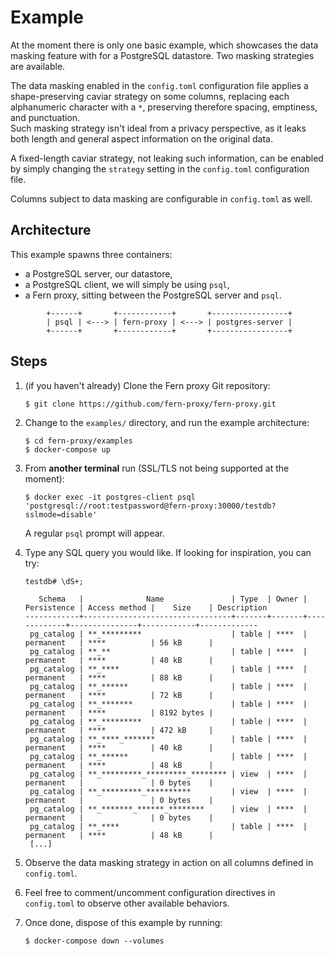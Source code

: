 <!--
SPDX-FileCopyrightText:  Copyright © 2022 The Fern Authors <team@fernproxy.io>
SPDX-License-Identifier: Apache-2.0
-->

# Example

At the moment there is only one basic example, which showcases the data masking
feature with for a PostgreSQL datastore. Two masking strategies are available.

The data masking enabled in the `config.toml` configuration file applies a
shape-preserving caviar strategy on some columns, replacing each alphanumeric
character with a `*`, preserving therefore spacing, emptiness, and punctuation.  
Such masking strategy isn't ideal from a privacy perspective, as it leaks both
length and general aspect information on the original data.

A fixed-length caviar strategy, not leaking such information, can be enabled by
simply changing the `strategy` setting in the `config.toml` configuration file.

Columns subject to data masking are configurable in `config.toml` as well.


## Architecture

This example spawns three containers:

* a PostgreSQL server, our datastore,
* a PostgreSQL client, we will simply be using `psql`,
* a Fern proxy, sitting between the PostgreSQL server and `psql`.

```
        +------+       +------------+       +-----------------+
        | psql | <---> | fern-proxy | <---> | postgres-server |
        +------+       +------------+       +-----------------+
```


## Steps

1. (if you haven't already) Clone the Fern proxy Git repository:
    ```console
    $ git clone https://github.com/fern-proxy/fern-proxy.git
    ```

2. Change to the `examples/` directory, and run the example architecture:
    ```console
    $ cd fern-proxy/examples
    $ docker-compose up
    ```

3. From **another terminal** run (SSL/TLS not being supported at the moment):
    ```console
    $ docker exec -it postgres-client psql 'postgresql://root:testpassword@fern-proxy:30000/testdb?sslmode=disable'
    ```
    A regular `psql` prompt will appear.

4. Type any SQL query you would like. If looking for inspiration, you can try:
    ```console
    testdb# \dS+;
    
       Schema   |              Name               | Type  | Owner | Persistence | Access method |    Size    | Description
    ------------+---------------------------------+-------+-------+-------------+---------------+------------+-------------
     pg_catalog | **_*********                    | table | ****  | permanent   | ****          | 56 kB      |
     pg_catalog | **_**                           | table | ****  | permanent   | ****          | 40 kB      |
     pg_catalog | **_****                         | table | ****  | permanent   | ****          | 88 kB      |
     pg_catalog | **_******                       | table | ****  | permanent   | ****          | 72 kB      |
     pg_catalog | **_*******                      | table | ****  | permanent   | ****          | 8192 bytes |
     pg_catalog | **_*********                    | table | ****  | permanent   | ****          | 472 kB     |
     pg_catalog | **_****_*******                 | table | ****  | permanent   | ****          | 40 kB      |
     pg_catalog | **_******                       | table | ****  | permanent   | ****          | 48 kB      |
     pg_catalog | **_*********_*********_******** | view  | ****  | permanent   |               | 0 bytes    |
     pg_catalog | **_*********_**********         | view  | ****  | permanent   |               | 0 bytes    |
     pg_catalog | **_*******_******_********      | view  | ****  | permanent   |               | 0 bytes    |
     pg_catalog | **_****                         | table | ****  | permanent   | ****          | 48 kB      |
     [...]
    ```
5. Observe the data masking strategy in action on all columns defined in `config.toml`.

6. Feel free to comment/uncomment configuration directives in `config.toml`
   to observe other available behaviors.

7. Once done, dispose of this example by running:
    ```console
    $ docker-compose down --volumes
    ```
